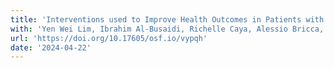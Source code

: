 ```yaml
---
title: 'Interventions used to Improve Health Outcomes in Patients with Multimorbidity: Protocol for An Updated Systematic Review'
with: 'Yen Wei Lim, Ibrahim Al-Busaidi, Richelle Caya, Alessio Bricca, Dee Mangin, and Haxby Abbott'
url: 'https://doi.org/10.17605/osf.io/vypqh'
date: '2024-04-22'
---
```

